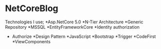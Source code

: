 # NetCoreBlog
 
 
Technologies I use;
*Asp.NetCore 5.0
*N-Tier Architecture
*Generic Repository
*MSSQL
*EntityFrameworkCore
*Identity authorization
* Authorize
*Design Pattern
*JavaScript
*Bootstrap
*Trigger
*CodeFirst
*ViewComponents
